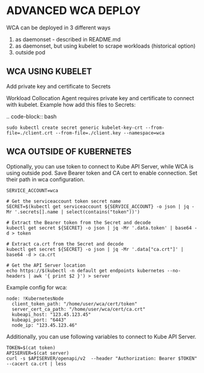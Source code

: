 ADVANCED WCA DEPLOY
==================

WCA can be deployed in 3 different ways

1. as daemonset - described in README.md
2. as daemonset, but using kubelet to scrape workloads (historical option)
3. outside pod


WCA USING KUBELET
-----------

Add private key and certificate to Secrets

Workload Collocation Agent requires private key and certificate to connect with kubelet.
Example how add this files to Secrets:

.. code-block:: bash

    sudo kubectl create secret generic kubelet-key-crt --from-file=./client.crt --from-file=./client.key --namespace=wca
    
    
WCA OUTSIDE OF KUBERNETES
---------------

Optionally, you can use token to connect to Kube API Server, while WCA is using outside pod.
Save Bearer token and CA cert to enable connection. Set their path in wca configuration.  

```
SERVICE_ACCOUNT=wca

# Get the serviceaccount token secret name
SECRET=$(kubectl get serviceaccount ${SERVICE_ACCOUNT} -o json | jq -Mr '.secrets[].name | select(contains("token"))')

# Extract the Bearer token from the Secret and decode
kubectl get secret ${SECRET} -o json | jq -Mr '.data.token' | base64 -d > token

# Extract ca.crt from the Secret and decode
kubectl get secret ${SECRET} -o json | jq -Mr '.data["ca.crt"]' | base64 -d > ca.crt

# Get the API Server location
echo https://$(kubectl -n default get endpoints kubernetes --no-headers | awk '{ print $2 }') > server
```

Example config for wca:

```
node: !KubernetesNode
  client_token_path: "/home/user/wca/cert/token"
  server_cert_ca_path: "/home/user/wca/cert/ca.crt"
  kubeapi_host: "123.45.123.45"
  kubeapi_port: "6443"
  node_ip: "123.45.123.46"
```

Additionally, you can use following variables to connect to Kube API Server.
```
TOKEN=$(cat token)
APISERVER=$(cat server)
curl -s $APISERVER/openapi/v2  --header "Authorization: Bearer $TOKEN" --cacert ca.crt | less
```
